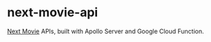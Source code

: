 # next-movie-api

[Next Movie](https://github.com/dannysindra/next-movie) APIs, built with Apollo Server and Google Cloud Function.
